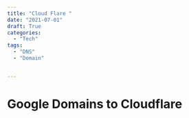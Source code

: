 ```yaml
---
title: "Cloud Flare "
date: "2021-07-01"
draft: True
categories:
  - "Tech"
tags:
  - "DNS"
  - "Domain"


---
```


# Google Domains to Cloudflare

